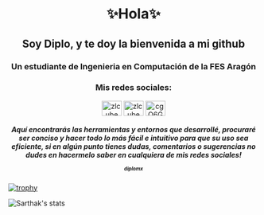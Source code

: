 
<h1 align="center">✨Hola✨</h1>
<h2 align="center">Soy Diplo, y te doy la bienvenida a mi github</h2>
<h3 align="center">Un estudiante de Ingenieria en Computación de la FES Aragón</h3>

<h3 align="center">Mis redes sociales:</h3>
<p align="center">
<a href="https://twitter.com/kevin_pibin" target="blank"><img align="center" src="https://raw.githubusercontent.com/rahuldkjain/github-profile-readme-generator/master/src/images/icons/Social/twitter.svg" alt="zlcube" height="30" width="40" /></a>
<a href="https://instagram.com/kevin.ramirexxz" target="blank"><img align="center" src="https://raw.githubusercontent.com/rahuldkjain/github-profile-readme-generator/master/src/images/icons/Social/instagram.svg" alt="zlcube" height="30" width="40" /></a>
<a href="https://discord.gg/xdiplo" target="blank"><img align="center" src="https://raw.githubusercontent.com/rahuldkjain/github-profile-readme-generator/master/src/images/icons/Social/discord.svg" alt="cgQ6Gu5qj9" height="30" width="40" /></a>
</p>
<h5 align="center">Aquí encontrarás las herramientas y entornos que desarrollé, procuraré ser conciso y hacer todo lo más fácil e intuitivo para que su uso sea eficiente, si en algún punto tienes dudas, comentarios o sugerencias no dudes en hacermelo saber en cualquiera de mis redes sociales! 
<p><sup><sub>diplomx</sub></sup></h5>



[![trophy](https://github-profile-trophy.vercel.app/?username=diplomx&theme=dracula&no-frame=true&align=center)](https://github.com/ryo-ma/github-profile-trophy)

![Sarthak's stats](https://github-readme-stats.vercel.app/api?username=diplomx&show_icons=true)
